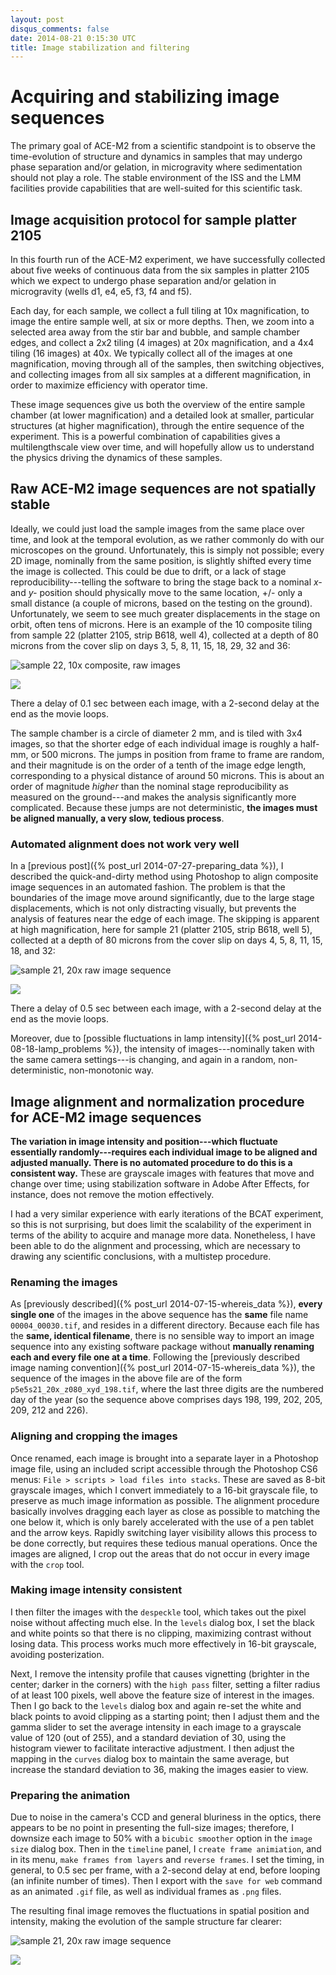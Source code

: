 ```yaml
---
layout: post
disqus_comments: false
date: 2014-08-21 0:15:30 UTC
title: Image stabilization and filtering
---
```


# Acquiring and stabilizing image sequences

The primary goal of ACE-M2 from a scientific standpoint is to observe the time-evolution of structure and dynamics in samples that may undergo phase separation and/or gelation, in microgravity where sedimentation should not play a role. The stable environment of the ISS and the LMM facilities provide capabilities that are well-suited for this scientific task.

## Image acquisition protocol for sample platter 2105

In this fourth run of the ACE-M2 experiment, we have successfully collected about five weeks of continuous data from the six samples in platter 2105 which we expect to undergo phase separation and/or gelation in microgravity (wells d1, e4, e5, f3, f4 and f5). 

Each day, for each sample, we collect a full tiling at 10x magnification, to image the entire sample well, at six or more depths. Then, we zoom into a selected area away from the stir bar and bubble, and sample chamber edges, and collect a 2x2 tiling (4 images) at 20x magnification, and a 4x4 tiling (16 images) at 40x. We typically collect all of the images at one magnification, moving through all of the samples, then switching objectives, and collecting images from all six samples at a different magnification, in order to maximize efficiency with operator time.

These image sequences give us both the overview of the entire sample chamber (at lower magnification) and a detailed look at smaller, particular structures (at higher magnification), through the entire sequence of the experiment. This is a powerful combination of capabilities gives a multilengthscale view over time, and will hopefully allow us to understand the physics driving the dynamics of these samples.

## Raw ACE-M2 image sequences are not spatially stable

Ideally, we could just load the sample images from the same place over time, and look at the temporal evolution, as we rather commonly do with our microscopes on the ground. Unfortunately, this is simply not possible; every 2D image, nominally from the same position, is slightly shifted every time the image is collected. This could be due to drift, or a lack of stage reproducibility---telling the software to bring the stage back to a nominal _x-_ and _y-_ position should physically move to the same location, +/- only a small distance (a couple of microns, based on the testing on the ground). Unfortunately, we seem to see much greater displacements in the stage on orbit, often tens of microns. Here is an example of the 10 composite tiling from sample 22 (platter 2105, strip B618, well 4), collected at a depth of 80 microns from the cover slip on days 3, 5, 8, 11, 15, 18, 29, 32 and 36:

![sample 22, 10x composite, raw images](/images/2014_08_21_stabilize_images/p5e4s22_10x_z080_xy1.gif)

![](/images/ace_m2_sample_tiles/sample22.png)

There a delay of 0.1 sec between each image, with a 2-second delay at the end as the movie loops.

The sample chamber is a circle of diameter 2 mm, and is tiled with 3x4 images, so that the shorter edge of each individual image is roughly a half-mm, or 500 microns. The jumps in position from frame to frame are random, and their magnitude is on the order of a tenth of the image edge length, corresponding to a physical distance of around 50 microns. This is about an order of magnitude _higher_ than the nominal stage reproducibility as measured on the ground---and makes the analysis significantly more complicated. Because these jumps are not deterministic, **the images must be aligned manually, a very slow, tedious process**.

### Automated alignment does not work very well

In a [previous post]({% post_url 2014-07-27-preparing_data %}), I described the quick-and-dirty method using Photoshop to align composite image sequences in an automated fashion. The problem is that the boundaries of the image move around significantly, due to the large stage displacements, which is not only distracting visually, but prevents the analysis of features near the edge of each image. The skipping is apparent at high magnification, here for sample 21 (platter 2105, strip B618, well 5), collected at a depth of 80 microns from the cover slip on days 4, 5, 8, 11, 15, 18, and 32:

![sample 21, 20x raw image sequence](/images/2014_08_21_stabilize_images/p5e5s21_20x_z080_xyd_raw_sm.gif)

![](/images/ace_m2_sample_tiles/sample21.png)

There a delay of 0.5 sec between each image, with a 2-second delay at the end as the movie loops.

Moreover, due to [possible fluctuations in lamp intensity]({% post_url 2014-08-18-lamp_problems %}), the intensity of images---nominally taken with the same camera settings---is changing, and again in a random, non-deterministic, non-monotonic way.

## Image alignment and normalization procedure for ACE-M2 image sequences

**The variation in image intensity and position---which fluctuate essentially randomly---requires each individual image to be aligned and adjusted manually. There is no automated procedure to do this is a consistent way.** These are grayscale images with features that move and change over time; using stabilization software in Adobe After Effects, for instance, does not remove the motion effectively.

I had a very similar experience with early iterations of the BCAT experiment, so this is not surprising, but does limit the scalability of the experiment in terms of the ability to acquire and manage more data. Nonetheless, I have been able to do the alignment and processing, which are necessary to drawing any scientific conclusions, with a multistep procedure.

### Renaming the images

As [previously described]({% post_url 2014-07-15-whereis_data %}), **every single one** of the images in the above sequence has the **same** file name `00004_00030.tif`, and resides in a different directory. Because each file has the **same, identical filename**, there is no sensible way to import an image sequence into any existing software package without **manually renaming each and every file one at a time**. Following the [previously described image naming convention]({% post_url 2014-07-15-whereis_data %}), the sequence of the images in the above file are of the form `p5e5s21_20x_z080_xyd_198.tif`, where the last three digits are the numbered day of the year (so the sequence above comprises days 198, 199, 202, 205, 209, 212 and 226).

### Aligning and cropping the images

Once renamed, each image is brought into a separate layer in a Photoshop image file, using an included script accessible through the Photoshop CS6 menus: `File > scripts > load files into stacks`. These are saved as 8-bit grayscale images, which I convert immediately to a 16-bit grayscale file, to preserve as much image information as possible. The alignment procedure basically involves dragging each layer as close as possible to matching the one below it, which is only barely accelerated with the use of a pen tablet and the arrow keys. Rapidly switching layer visibility allows this process to be done correctly, but requires these tedious manual operations. Once the images are aligned, I crop out the areas that do not occur in every image with the `crop` tool.

### Making image intensity consistent

I then filter the images with the `despeckle` tool, which takes out the pixel noise without affecting much else. In the `levels` dialog box, I set the black and white points so that there is no clipping, maximizing contrast without losing data. This process works much more effectively in 16-bit grayscale, avoiding posterization.

Next, I remove the intensity profile that causes vignetting (brighter in the center; darker in the corners) with the `high pass` filter, setting a filter radius of at least 100 pixels, well above the feature size of interest in the images. Then I go back to the `levels` dialog box and again re-set the white and black points to avoid clipping as a starting point; then I adjust them and the gamma slider to set the average intensity in each image to a grayscale value of 120 (out of 255), and a standard deviation of 30, using the histogram viewer to facilitate interactive adjustment. I then adjust the mapping in the `curves` dialog box to maintain the same average, but increase the standard deviation to 36, making the images easier to view.

### Preparing the animation

Due to noise in the camera's CCD and general bluriness in the optics, there appears to be no point in presenting the full-size images; therefore, I downsize each image to 50% with a `bicubic smoother` option in the `image size` dialog box. Then in the `timeline` panel, I `create frame animiation`, and in its menu, `make frames from layers` and `reverse frames`. I set the timing, in general, to 0.5 sec per frame, with a 2-second delay at end, before looping (an infinite number of times). Then I export with the `save for web` command as an animated `.gif` file, as well as individual frames as `.png` files.

The resulting final image removes the fluctuations in spatial position and intensity, making the evolution of the sample structure far clearer:

![sample 21, 20x raw image sequence](/images/2014_08_21_stabilize_images/p5e5s21_20x_z080_xyd_sm.gif)

![](/images/ace_m2_sample_tiles/sample21.png)


